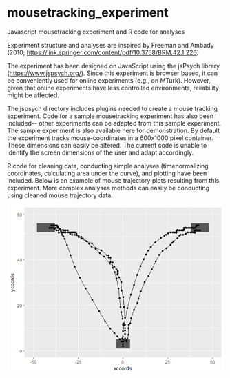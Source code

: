 # mousetracking_experiment
Javascript mousetracking experiment and R code for analyses

Experiment structure and analyses are inspired by Freeman and Ambady (2010; https://link.springer.com/content/pdf/10.3758/BRM.42.1.226)

The experiment has been designed on JavaScript using the jsPsych library (https://www.jspsych.org/). Since this experiment is browser based, it can be conveniently used for online experiments (e.g., on MTurk). However, given that online experiments have less controlled environments, reliability might be affected.

The jspsych directory includes plugins needed to create a mouse tracking experiment. Code for a sample mousetracking experiment has also been included-- other experiments can be adapted from this sample experiment. The sample experiment is also available here for demonstration. By default the experiment tracks mouse-coordinates in a 600x1000 pixel container. These dimensions can easily be altered. The current code is unable to identify the screen dimensions of the user and adapt accordingly. 

R code for cleaning data, conducting simple analyses (timenormalizing coordinates, calculating area under the curve), and plotting have been included. Below is an example of mouse trajectory plots resulting from this experiment. More complex analyses methods can easily be conducting using cleaned mouse trajectory data.

![mt_fig](mt_fig.png)
